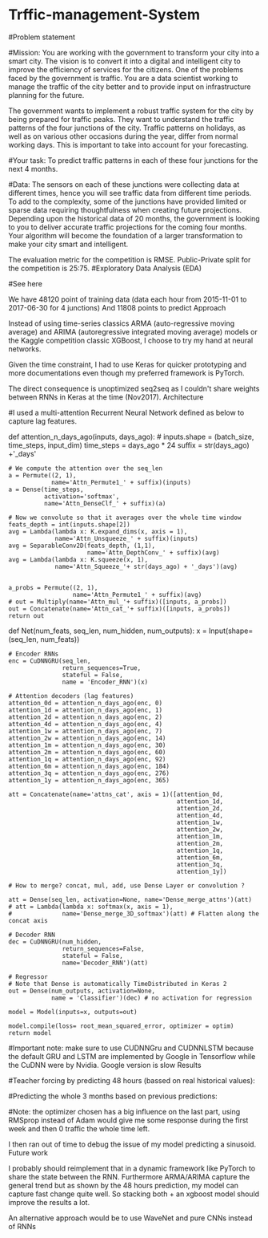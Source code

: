 # Trffic-management-System




#Problem statement

#Mission:
You are working with the government to transform your city into a smart city. The vision is to convert it into a digital and intelligent city to improve the efficiency of services for the citizens. One of the problems faced by the government is traffic. You are a data scientist working to manage the traffic of the city better and to provide input on infrastructure planning for the future.

The government wants to implement a robust traffic system for the city by being prepared for traffic peaks. They want to understand the traffic patterns of the four junctions of the city. Traffic patterns on holidays, as well as on various other occasions during the year, differ from normal working days. This is important to take into account for your forecasting.

#Your task:
To predict traffic patterns in each of these four junctions for the next 4 months.

#Data:
The sensors on each of these junctions were collecting data at different times, hence you will see traffic data from different time periods. To add to the complexity, some of the junctions have provided limited or sparse data requiring thoughtfulness when creating future projections. Depending upon the historical data of 20 months, the government is looking to you to deliver accurate traffic projections for the coming four months. Your algorithm will become the foundation of a larger transformation to make your city smart and intelligent.

The evaluation metric for the competition is RMSE. Public-Private split for the competition is 25:75.
#Exploratory Data Analysis (EDA)

#See here

We have 48120 point of training data (data each hour from 2015-11-01 to 2017-06-30 for 4 junctions) And 11808 points to predict
Approach

Instead of using time-series classics ARMA (auto-regressive moving average) and ARIMA (autoregressive integrated moving average) models or the Kaggle competition classic XGBoost, I choose to try my hand at neural networks.

Given the time constraint, I had to use Keras for quicker prototyping and more documentations even though my preferred framework is PyTorch.

The direct consequence is unoptimized seq2seq as I couldn't share weights between RNNs in Keras at the time (Nov2017).
Architecture

#I used a multi-attention Recurrent Neural Network defined as below to capture lag features.

def attention_n_days_ago(inputs, days_ago):
    # inputs.shape = (batch_size, time_steps, input_dim)
    time_steps = days_ago * 24
    suffix = str(days_ago) +'_days'

    # We compute the attention over the seq_len
    a = Permute((2, 1),
                name='Attn_Permute1_' + suffix)(inputs)
    a = Dense(time_steps,
              activation='softmax',
              name='Attn_DenseClf_' + suffix)(a)

    # Now we convolute so that it averages over the whole time window
    feats_depth = int(inputs.shape[2])
    avg = Lambda(lambda x: K.expand_dims(x, axis = 1),
                 name='Attn_Unsqueeze_' + suffix)(inputs)
    avg = SeparableConv2D(feats_depth, (1,1),
                          name='Attn_DepthConv_' + suffix)(avg)
    avg = Lambda(lambda x: K.squeeze(x, 1),
                 name='Attn_Squeeze_'+ str(days_ago) + '_days')(avg)


    a_probs = Permute((2, 1),
                      name='Attn_Permute1_' + suffix)(avg)
    # out = Multiply(name='Attn_mul_'+ suffix)([inputs, a_probs])
    out = Concatenate(name='Attn_cat_'+ suffix)([inputs, a_probs])
    return out

def Net(num_feats, seq_len, num_hidden, num_outputs):
    x = Input(shape=(seq_len, num_feats))

    # Encoder RNNs
    enc = CuDNNGRU(seq_len,
                   return_sequences=True,
                   stateful = False,
                   name = 'Encoder_RNN')(x)

    # Attention decoders (lag features)
    attention_0d = attention_n_days_ago(enc, 0)
    attention_1d = attention_n_days_ago(enc, 1)
    attention_2d = attention_n_days_ago(enc, 2)
    attention_4d = attention_n_days_ago(enc, 4)
    attention_1w = attention_n_days_ago(enc, 7)
    attention_2w = attention_n_days_ago(enc, 14)
    attention_1m = attention_n_days_ago(enc, 30)
    attention_2m = attention_n_days_ago(enc, 60)
    attention_1q = attention_n_days_ago(enc, 92)
    attention_6m = attention_n_days_ago(enc, 184)
    attention_3q = attention_n_days_ago(enc, 276)
    attention_1y = attention_n_days_ago(enc, 365)

    att = Concatenate(name='attns_cat', axis = 1)([attention_0d,
                                                   attention_1d,
                                                   attention_2d,
                                                   attention_4d,
                                                   attention_1w,
                                                   attention_2w,
                                                   attention_1m,
                                                   attention_2m,
                                                   attention_1q,
                                                   attention_6m,
                                                   attention_3q,
                                                   attention_1y])

    # How to merge? concat, mul, add, use Dense Layer or convolution ?

    att = Dense(seq_len, activation=None, name='Dense_merge_attns')(att)
    # att = Lambda(lambda x: softmax(x, axis = 1),
    #              name='Dense_merge_3D_softmax')(att) # Flatten along the concat axis

    # Decoder RNN
    dec = CuDNNGRU(num_hidden,
                   return_sequences=False,
                   stateful = False,
                   name='Decoder_RNN')(att)

    # Regressor
    # Note that Dense is automatically TimeDistributed in Keras 2
    out = Dense(num_outputs, activation=None,
                name = 'Classifier')(dec) # no activation for regression

    model = Model(inputs=x, outputs=out)

    model.compile(loss= root_mean_squared_error, optimizer = optim)
    return model

#Important note: make sure to use CUDNNGru and CUDNNLSTM because the default GRU and LSTM are implemented by Google in Tensorflow while the CuDNN were by Nvidia. Google version is slow
Results

#Teacher forcing by predicting 48 hours (bassed on real historical values):

#Predicting the whole 3 months based on previous predictions:

#Note: the optimizer chosen has a big influence on the last part, using RMSprop instead of Adam would give me some response during the first week and then 0 traffic the whole time left.

I then ran out of time to debug the issue of my model predicting a sinusoid.
Future work

I probably should reimplement that in a dynamic framework like PyTorch to share the state between the RNN. Furthermore ARMA/ARIMA capture the general trend but as shown by the 48 hours prediction, my model can capture fast change quite well. So stacking both + an xgboost model should improve the results a lot.

An alternative approach would be to use WaveNet and pure CNNs instead of RNNs
